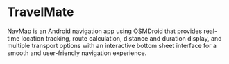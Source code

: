 # TravelMate
NavMap is an Android navigation app using OSMDroid that provides real-time location tracking, route calculation, distance and duration display, and multiple transport options with an interactive bottom sheet interface for a smooth and user-friendly navigation experience.
